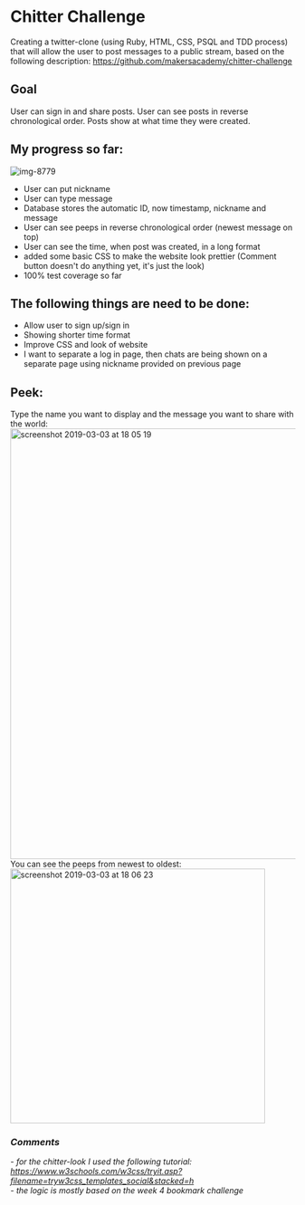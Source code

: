 Chitter Challenge
=================

Creating a twitter-clone (using Ruby, HTML, CSS, PSQL and TDD process) that will allow the user to post messages to a public stream, based on the following description: https://github.com/makersacademy/chitter-challenge


## Goal
User can sign in and share posts. User can see posts in reverse chronological order. Posts show at what time they were created.

## My progress so far:
![img-8779](https://user-images.githubusercontent.com/45072719/53694715-bad88f00-3daa-11e9-8782-0f34896e5542.JPG)

- User can put nickname
- User can type message
- Database stores the automatic ID, now timestamp, nickname and message
- User can see peeps in reverse chronological order (newest message on top)
- User can see the time, when post was created, in a long format
- added some basic CSS to make the website look prettier (Comment button doesn't do anything yet, it's just the look)
- 100% test coverage so far

## The following things are need to be done:
- Allow user to sign up/sign in
- Showing shorter time format
- Improve CSS and look of website
- I want to separate a log in page, then chats are being shown on a separate page using nickname provided on previous page

## Peek:
Type the name you want to display and the message you want to share with the world:
<img width="761" alt="screenshot 2019-03-03 at 18 05 19" src="https://user-images.githubusercontent.com/45072719/53699332-20df0980-3ddf-11e9-996d-23d7118153b8.png">
<br>
You can see the peeps from newest to oldest: <br>
<img width="450" alt="screenshot 2019-03-03 at 18 06 23" src="https://user-images.githubusercontent.com/45072719/53699340-3c4a1480-3ddf-11e9-961d-114359ed0c44.png">

### <i> Comments </i>
-<i> for the chitter-look I used the following tutorial: <i> https://www.w3schools.com/w3css/tryit.asp?filename=tryw3css_templates_social&stacked=h <br>
-<i> the logic is mostly based on the week 4 bookmark challenge </i>



